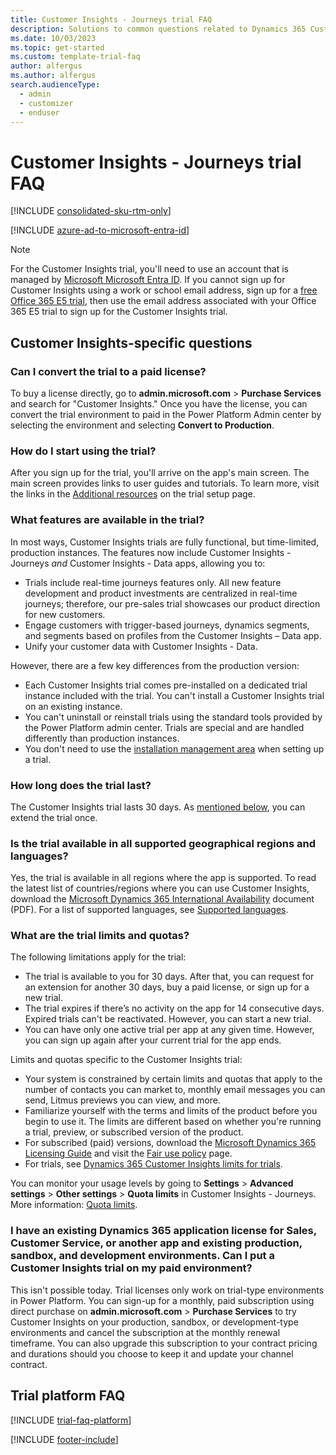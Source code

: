 ```yaml
---
title: Customer Insights - Journeys trial FAQ
description: Solutions to common questions related to Dynamics 365 Customer Insights trial setup and management. Learn how to resolve platform and app-specific issues.
ms.date: 10/03/2023
ms.topic: get-started
ms.custom: template-trial-faq
author: alfergus
ms.author: alfergus
search.audienceType: 
  - admin
  - customizer
  - enduser
---
```


# Customer Insights - Journeys trial FAQ

[!INCLUDE [consolidated-sku-rtm-only](./includes/consolidated-sku-rtm-only.md)]

[!INCLUDE [azure-ad-to-microsoft-entra-id](./includes/azure-ad-to-microsoft-entra-id.md)]

> [!NOTE]
> For the Customer Insights trial, you'll need to use an account that is managed by [Microsoft Microsoft Entra ID](https://azure.microsoft.com/services/active-directory/). If you cannot sign up for Customer Insights using a work or school email address, sign up for a [free Office 365 E5 trial](https://www.microsoft.com/microsoft-365/enterprise/office-365-e5), then use the email address associated with your Office 365 E5 trial to sign up for the Customer Insights trial.

## Customer Insights-specific questions

### Can I convert the trial to a paid license?

To buy a license directly, go to **admin.microsoft.com** > **Purchase Services** and search for "Customer Insights." Once you have the license, you can convert the trial environment to paid in the Power Platform Admin center by selecting the environment and selecting **Convert to Production**.

### How do I start using the trial?

After you sign up for the trial, you'll arrive on the app's main screen. The main screen provides links to user guides and tutorials. To learn more, visit the links in the [Additional resources](trial-signup.md#additional-resources) on the trial setup page.

### What features are available in the trial?

In most ways, Customer Insights trials are fully functional, but time-limited, production instances. The features now include Customer Insights - Journeys *and* Customer Insights - Data apps, allowing you to:

- Trials include real-time journeys features only. All new feature development and product investments are centralized in real-time journeys; therefore, our pre-sales trial showcases our product direction for new customers. 
- Engage customers with trigger-based journeys, dynamics segments, and segments based on profiles from the Customer Insights – Data app.
- Unify your customer data with Customer Insights - Data.

However, there are a few key differences from the production version:

- Each Customer Insights trial comes pre-installed on a dedicated trial instance included with the trial. You can't install a Customer Insights trial on an existing instance.
- You can't uninstall or reinstall trials using the standard tools provided by the Power Platform admin center. Trials are special and are handled differently than production instances.
- You don't need to use the [installation management area](setup.md#install-uninstall-or-update-customer-insights) when setting up a trial.

### How long does the trial last?

The Customer Insights trial lasts 30 days. As [mentioned below](trial-faq.md#how-do-i-extend-the-trial), you can extend the trial once.

### Is the trial available in all supported geographical regions and languages?

Yes, the trial is available in all regions where the app is supported. To read the latest list of countries/regions where you can use Customer Insights, download the [Microsoft Dynamics 365 International Availability](https://go.microsoft.com/fwlink/p/?linkid=875097) document (PDF). For a list of supported languages, see [Supported languages](/powerapps/maker/portals/configure/enable-multiple-language-support#supported-languages).

### What are the trial limits and quotas?

The following limitations apply for the trial:

- The trial is available to you for 30 days. After that, you can request for an extension for another 30 days, buy a paid license, or sign up for a new trial.
- The trial expires if there’s no activity on the app for 14 consecutive days. Expired trials can't be reactivated. However, you can start a new trial.
- You can have only one active trial per app at any given time. However, you can sign up again after your current trial for the app ends.

Limits and quotas specific to the Customer Insights trial:

- Your system is constrained by certain limits and quotas that apply to the number of contacts you can market to, monthly email messages you can send, Litmus previews you can view, and more.
- Familiarize yourself with the terms and limits of the product before you begin to use it. The limits are different based on whether you're running a trial, preview, or subscribed version of the product.
- For subscribed (paid) versions, download the [Microsoft Dynamics 365 Licensing Guide](https://go.microsoft.com/fwlink/p/?linkid=866544) and visit the [Fair use policy](fair-use-policy.md) page.
- For trials, see [Dynamics 365 Customer Insights limits for trials](trial-preview-limits.md).

You can monitor your usage levels by going to  **Settings**  >  **Advanced settings**  >  **Other settings**  >  **Quota limits**  in Customer Insights - Journeys. More information: [Quota limits](quota-management.md).

### I have an existing Dynamics 365 application license for Sales, Customer Service, or another app and existing production, sandbox, and development environments. Can I put a Customer Insights trial on my paid environment?

This isn't possible today. Trial licenses only work on trial-type environments in Power Platform. You can sign-up for a monthly, paid subscription using direct purchase on **admin.microsoft.com** > **Purchase Services** to try Customer Insights on your production, sandbox, or development-type environments and cancel the subscription at the monthly renewal timeframe. You can also upgrade this subscription to your contract pricing and durations should you choose to keep it and update your channel contract.

## Trial platform FAQ

[!INCLUDE [trial-faq-platform](./includes/trial-faq-platform.md)]

[!INCLUDE [footer-include](./includes/footer-banner.md)]